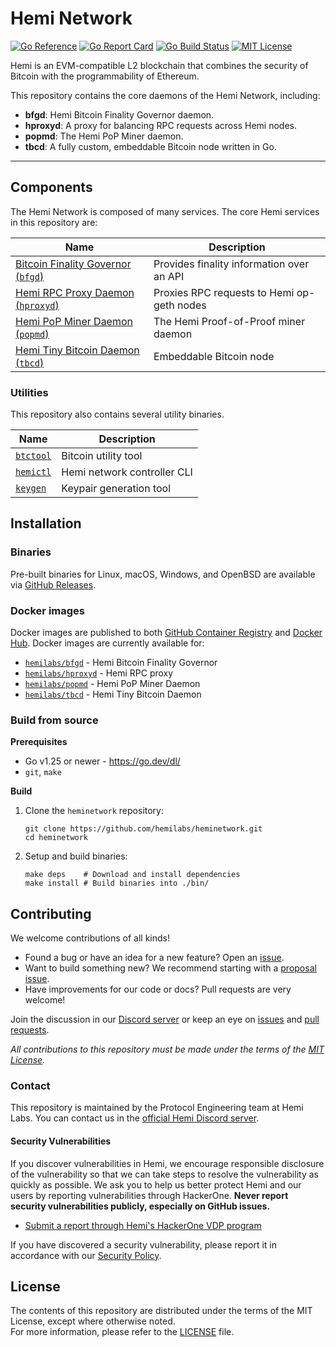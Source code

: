 # Hemi Network

[![Go Reference](https://pkg.go.dev/badge/github.com/hemilabs/heminetwork.svg)](https://pkg.go.dev/github.com/hemilabs/heminetwork)
[![Go Report Card](https://goreportcard.com/badge/github.com/hemilabs/heminetwork)](https://goreportcard.com/report/github.com/hemilabs/heminetwork)
[![Go Build Status](https://github.com/hemilabs/heminetwork/actions/workflows/go.yml/badge.svg)](https://github.com/hemilabs/heminetwork/actions/workflows/go.yml)
[![MIT License](https://img.shields.io/badge/license-MIT-ff6c15)](LICENSE)

Hemi is an EVM-compatible L2 blockchain that combines the security of Bitcoin with the programmability of Ethereum.

This repository contains the core daemons of the Hemi Network, including:

- **bfgd**: Hemi Bitcoin Finality Governor daemon.
- **hproxyd**: A proxy for balancing RPC requests across Hemi nodes.
- **popmd**: The Hemi PoP Miner daemon.
- **tbcd**: A fully custom, embeddable Bitcoin node written in Go.

---

## Components

The Hemi Network is composed of many services. The core Hemi services in this repository are:

| Name                                               | Description                                |
|----------------------------------------------------|--------------------------------------------|
| [Bitcoin Finality Governor (`bfgd`)](./cmd/bfgd)   | Provides finality information over an API  |
| [Hemi RPC Proxy Daemon (`hproxyd`)](./cmd/hproxyd) | Proxies RPC requests to Hemi op-geth nodes |
| [Hemi PoP Miner Daemon (`popmd`)](./cmd/popmd)     | The Hemi Proof-of-Proof miner daemon       |
| [Hemi Tiny Bitcoin Daemon (`tbcd`)](./cmd/tbcd)    | Embeddable Bitcoin node                    |

### Utilities

This repository also contains several utility binaries.

| Name                       | Description                   |
|----------------------------|-------------------------------|
| [`btctool`](./cmd/btctool) | Bitcoin utility tool          |
| [`hemictl`](./cmd/hemictl) | Hemi network controller CLI   |
| [`keygen`](./cmd/keygen)   | Keypair generation tool       |

## Installation

### Binaries

Pre-built binaries for Linux, macOS, Windows, and OpenBSD are available
via [GitHub Releases](https://github.com/hemilabs/heminetwork/releases).

### Docker images

Docker images are published to both [GitHub Container Registry](https://github.com/hemilabs/heminetwork/packages)
and [Docker Hub](https://hub.docker.com/u/hemilabs/). Docker images are currently available for:

- [`hemilabs/bfgd`](https://github.com/orgs/hemilabs/packages/container/package/bfgd) - Hemi Bitcoin Finality Governor
- [`hemilabs/hproxyd`](https://github.com/orgs/hemilabs/packages/container/package/hproxyd) - Hemi RPC proxy
- [`hemilabs/popmd`](https://github.com/orgs/hemilabs/packages/container/package/popmd) - Hemi PoP Miner Daemon
- [`hemilabs/tbcd`](https://github.com/orgs/hemilabs/packages/container/package/tbcd) - Hemi Tiny Bitcoin Daemon

### Build from source

**Prerequisites**

- Go v1.25 or newer - https://go.dev/dl/
- `git`, `make`

**Build**

1. Clone the `heminetwork` repository:
   ```shell
   git clone https://github.com/hemilabs/heminetwork.git
   cd heminetwork
   ```

2. Setup and build binaries:
   ```shell
   make deps    # Download and install dependencies
   make install # Build binaries into ./bin/
   ```

## Contributing

We welcome contributions of all kinds!

- Found a bug or have an idea for a new feature? Open an [issue](https://github.com/hemilabs/heminetwork/issues).
- Want to build something new? We recommend starting with
  a [proposal issue](https://github.com/hemilabs/heminetwork/issues).
- Have improvements for our code or docs? Pull requests are very welcome!

Join the discussion in our [Discord server](https://discord.gg/hemixyz) or keep an eye
on [issues](https://github.com/hemilabs/heminetwork/issues)
and [pull requests](https://github.com/hemilabs/heminetwork/pulls).

_All contributions to this repository must be made under the terms of the [MIT License](LICENSE)._

### Contact

This repository is maintained by the Protocol Engineering team at Hemi Labs. You can contact us in the [official Hemi
Discord server](https://discord.gg/hemixyz).

#### Security Vulnerabilities

If you discover vulnerabilities in Hemi, we encourage responsible disclosure of the vulnerability so that we can take
steps to resolve the vulnerability as quickly as possible. We ask you to help us better protect Hemi and our users by
reporting vulnerabilities through HackerOne. **Never report security vulnerabilities publicly, especially on GitHub
issues.**

- [Submit a report through Hemi's HackerOne VDP program](https://hackerone.com/hemi_labs_vdp)

If you have discovered a security vulnerability, please report it in accordance with
our [Security Policy](https://github.com/hemilabs/.github/blob/main/SECURITY.md).

## License

The contents of this repository are distributed under the terms of the MIT License, except where otherwise noted.<br/>
For more information, please refer to the [LICENSE](https://github.com/hemilabs/heminetwork/blob/main/LICENSE) file.
